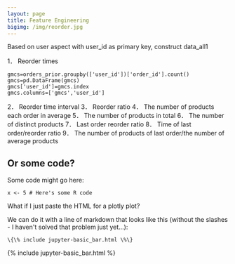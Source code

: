 ```yaml
---
layout: page
title: Feature Engineering
bigimg: /img/reorder.jpg
---
```


Based on user aspect with user_id as primary key, construct data_all1

1．	Reorder times

```
gmcs=orders_prior.groupby(['user_id'])['order_id'].count()
gmcs=pd.DataFrame(gmcs)
gmcs['user_id']=gmcs.index
gmcs.columns=['gmcs','user_id']
```
2．	Reorder time interval
3．	Reorder ratio
4．	The number of products each order in average
5．	The number of products in total
6．	The number of distinct products
7．	Last order reorder ratio
8．	Time of last order/reorder ratio
9．	The number of products of last order/the number of average products


## Or some code?

Some code might go here:

```
x <- 5 # Here's some R code
```

What if I just paste the HTML for a plotly plot?

We can do it with a line of markdown that looks like this (without the slashes - I haven't solved that problem just yet...):
```
\{\% include jupyter-basic_bar.html \%\}
```
{% include jupyter-basic_bar.html %}
